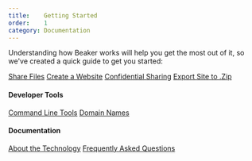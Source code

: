 ```yaml
---
title:    Getting Started
order:    1
category: Documentation
---
```


Understanding how Beaker works will help you get the most out of it, so we've created a quick guide to get you started:

<a class="btn btn-block" href="/docs/p2p/share-files.html"><i class="fa fa-share-alt" aria-hidden="true"></i> Share Files</a>
<a class="btn btn-block" href="/docs/p2p/create-a-website.html"><i class="fa fa-file-code-o" aria-hidden="true"></i> Create a Website</a>
<a class="btn btn-block" href="/docs/p2p/confidential-sharing.html"><i class="fa fa-shield" aria-hidden="true"></i> Confidential Sharing</a>
<a class="btn btn-block" href="/docs/p2p/export-to-zip.html"><i class="fa fa-file-archive-o" aria-hidden="true"></i> Export Site to .Zip</a>

#### Developer Tools

<a class="btn btn-block" href="/docs/devtools/cli.html"><i class="fa fa-terminal" aria-hidden="true"></i> Command Line Tools</a>
<a class="btn btn-block" href="/docs/devtools/dns.html"><i class="fa fa-globe" aria-hidden="true"></i> Domain Names</a>

#### Documentation

<a class="btn btn-block" href="/docs/technology.html"><i class="fa fa-info-circle" aria-hidden="true"></i> About the Technology</a>
<a class="btn btn-block" href="/docs/faq.html"><i class="fa fa-question-circle" aria-hidden="true"></i> Frequently Asked Questions</a>